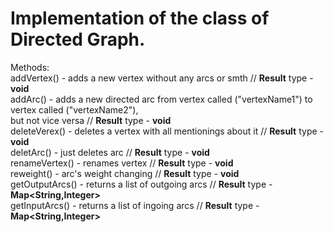 # Implementation of the class of Directed Graph.

Methods: <br />
addVertex() - adds a new vertex without any arcs or smth // __Result__ type - __void__ <br />
addArc() - adds a new directed arc from vertex called ("vertexName1") to vertex called ("vertexName2"), <br />
but not vice versa // __Result__ type - __void__ <br />
deleteVerex() - deletes a vertex with all mentionings about it // __Result__ type - __void__ <br />
deletArc() - just deletes arc // __Result__ type - __void__ <br />
renameVertex() - renames vertex // __Result__ type - __void__ <br />
reweight() - arc's weight changing // __Result__ type - __void__ <br />
getOutputArcs() - returns a list of outgoing arcs // __Result__ type - __Map<String,Integer>__ <br />
getInputArcs() - returns a list of ingoing arcs // __Result__ type - __Map<String,Integer>__
